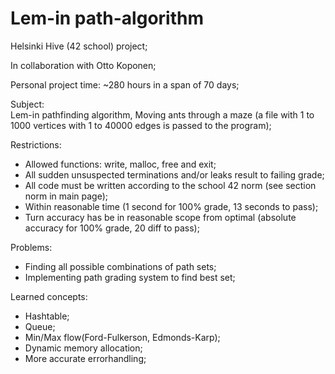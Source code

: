 # Lem-in path-algorithm

Helsinki Hive (42 school) project;

In collaboration with Otto Koponen;

Personal project time: ~280 hours in a span of 70 days;

Subject:  
Lem-in pathfinding algorithm, 
Moving ants through a maze (a file with 1 to 1000 vertices with 1 to 40000 edges is passed to the program);

Restrictions: 

- Allowed functions: write, malloc, free and exit;  
- All sudden unsuspected terminations and/or leaks result to failing grade;  
- All code must be written according to the school 42 norm (see section norm in main page);  
- Within reasonable time (1 second for 100% grade, 13 seconds to pass);
- Turn accuracy has be in reasonable scope from optimal (absolute accuracy for 100% grade, 20 diff to pass);

Problems:
- Finding all possible combinations of path sets;
- Implementing path grading system to find best set;

Learned concepts: 

- Hashtable;
- Queue;
- Min/Max flow(Ford-Fulkerson, Edmonds-Karp);
- Dynamic memory allocation;
- More accurate errorhandling;

